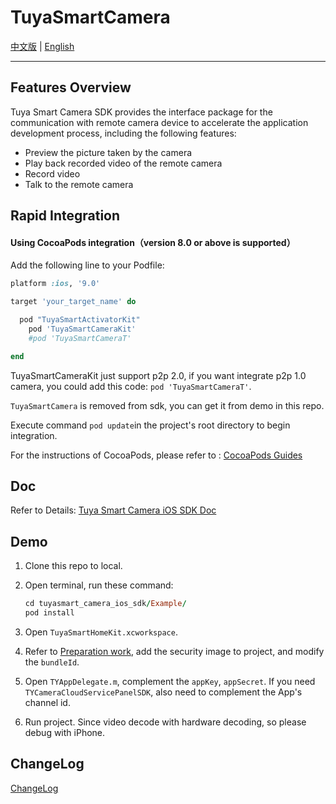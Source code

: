# TuyaSmartCamera

[中文版](./README-zh.md) | [English](./README.md)

---

## Features Overview

Tuya Smart Camera SDK provides the interface package for the communication with remote camera device to accelerate the application development process, including the following features:

* Preview the picture taken by the camera
* Play back recorded video of the remote camera
* Record video
* Talk to the remote camera

## Rapid Integration

#### Using CocoaPods integration（version 8.0 or above is supported）

Add the following line to your Podfile:

```ruby
platform :ios, '9.0'

target 'your_target_name' do

  pod "TuyaSmartActivatorKit"
	pod 'TuyaSmartCameraKit'
	#pod 'TuyaSmartCameraT'

end
```

TuyaSmartCameraKit just support p2p 2.0,  if you want integrate p2p 1.0 camera, you could add this code: `pod 'TuyaSmartCameraT'`.

`TuyaSmartCamera` is removed from sdk, you can get it from demo in this repo.

Execute command ```pod update```in the project's root directory to begin integration.

For the instructions of CocoaPods, please refer to : [CocoaPods Guides](https://guides.cocoapods.org/)

## Doc

Refer to Details: [Tuya Smart Camera iOS SDK Doc](https://tuyainc.github.io/tuyasmart_camera_ios_sdk_doc/en/)

## Demo

1. Clone this repo to local.

2. Open terminal, run these command:

   ```ruby
   cd tuyasmart_camera_ios_sdk/Example/
   pod install
   ```

3. Open `TuyaSmartHomeKit.xcworkspace`.

4. Refer to [Preparation work](https://tuyainc.github.io/tuyasmart_home_ios_sdk_doc/en/resource/Preparation.html), add the security image to project, and modify the `bundleId`. 

5. Open `TYAppDelegate.m`, complement the `appKey`, `appSecret`. If you need `TYCameraCloudServicePanelSDK`, also need to complement the App's channel id. 

6. Run project. Since video decode with hardware decoding, so please debug with iPhone.

## ChangeLog

[ChangeLog](https://tuyainc.github.io/tuyasmart_camera_ios_sdk_doc/en/resource/version_record.html)